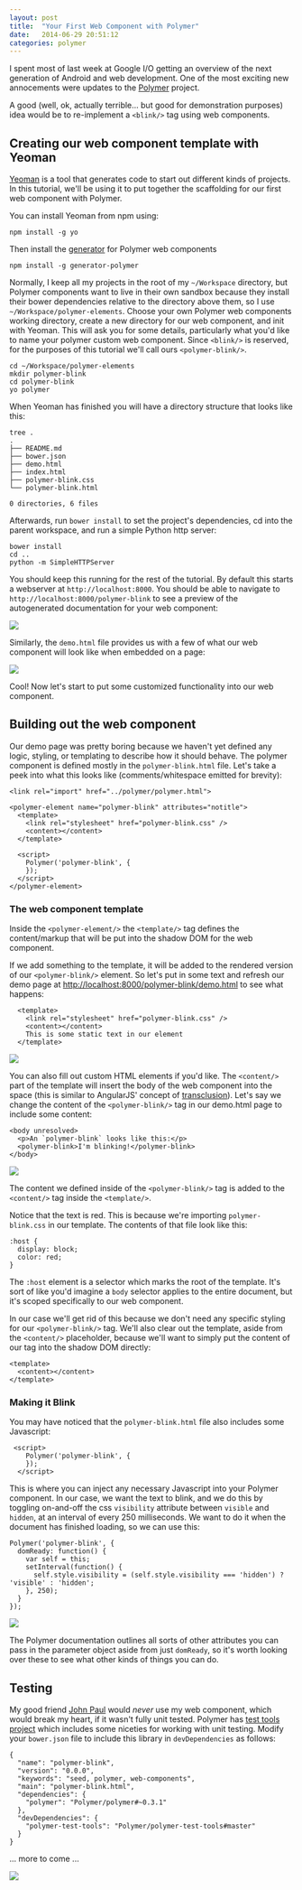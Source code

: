 ```yaml
---
layout: post
title:  "Your First Web Component with Polymer"
date:   2014-06-29 20:51:12
categories: polymer
---
```


I spent most of last week at Google I/O getting an overview of the next generation of Android and web development. One
of the most exciting new annocements were updates to the [Polymer](http://www.polymer-project.org/) project.

A good (well, ok, actually terrible... but good for demonstration purposes) idea would be to re-implement a
`<blink/>` tag using web components.

## Creating our web component template with Yeoman

[Yeoman](http://yeoman.io/) is a tool that generates code to start out different kinds of projects. In this tutorial,
we'll be using it to put together the scaffolding for our first web component with Polymer.

You can install Yeoman from npm using:

    npm install -g yo

Then install the [generator](https://github.com/yeoman/generator-polymer) for Polymer web components

    npm install -g generator-polymer

Normally, I keep all my projects in the root of my `~/Workspace` directory, but Polymer components want to live in
their own sandbox because they install their bower dependencies relative to the directory above them, so I use
`~/Workspace/polymer-elements`. Choose your own Polymer web components working directory, create a new directory for
our web component, and init with Yeoman. This will ask you for some details, particularly what you'd like to name your
polymer custom web component. Since `<blink/>` is reserved, for the purposes of this tutorial we'll call ours
`<polymer-blink/>`.

    cd ~/Workspace/polymer-elements
    mkdir polymer-blink
    cd polymer-blink
    yo polymer

When Yeoman has finished you will have a directory structure that looks like this:

    tree .
    .
    ├── README.md
    ├── bower.json
    ├── demo.html
    ├── index.html
    ├── polymer-blink.css
    └── polymer-blink.html

    0 directories, 6 files

Afterwards, run `bower install` to set the project's dependencies, cd into the parent workspace, and run a simple
Python http server:

    bower install
    cd ..
    python -m SimpleHTTPServer

You should keep this running for the rest of the tutorial. By default this starts a webserver at
`http://localhost:8000`. You should be able to navigate to `http://localhost:8000/polymer-blink` to see a preview of
the autogenerated documentation for your web component:

<img class="screenshot" src="https://raw.githubusercontent.com/benburton/benburton.github.io/master/assets/posts/your-first-web-component-with-polymer/yeoman/index.png"/>

Similarly, the `demo.html` file provides us with a few of what our web component will look like when embedded on a page:

<img class="screenshot" src="https://raw.githubusercontent.com/benburton/benburton.github.io/master/assets/posts/your-first-web-component-with-polymer/yeoman/demo.png"/>

Cool! Now let's start to put some customized functionality into our web component.

## Building out the web component

Our demo page was pretty boring because we haven't yet defined any logic, styling, or templating to describe how
it should behave. The polymer component is defined mostly in the `polymer-blink.html` file. Let's take a peek into what
this looks like (comments/whitespace emitted for brevity):

    <link rel="import" href="../polymer/polymer.html">

    <polymer-element name="polymer-blink" attributes="notitle">
      <template>
        <link rel="stylesheet" href="polymer-blink.css" />
        <content></content>
      </template>

      <script>
        Polymer('polymer-blink', {
        });
      </script>
    </polymer-element>

### The web component template

Inside the `<polymer-element/>` the `<template/>` tag defines the content/markup that will be put into the shadow DOM
for the web component.

If we add something to the template, it will be added to the rendered version of our `<polymer-blink/>`
element. So let's put in some text and refresh our demo page at [http://localhost:8000/polymer-blink/demo.html]() to
see what happens:

      <template>
        <link rel="stylesheet" href="polymer-blink.css" />
        <content></content>
        This is some static text in our element
      </template>


<img class="screenshot" src="https://raw.githubusercontent.com/benburton/benburton.github.io/master/assets/posts/your-first-web-component-with-polymer/building/static-text.png"/>

You can also fill out custom HTML elements if you'd like. The `<content/>` part of the template will insert the body of
the web component into the space (this is similar to AngularJS' concept of
[transclusion](https://docs.angularjs.org/api/ng/directive/ngTransclude)). Let's say we change the content of the
`<polymer-blink/>` tag in our demo.html page to include some content:

    <body unresolved>
      <p>An `polymer-blink` looks like this:</p>
      <polymer-blink>I'm blinking!</polymer-blink>
    </body>

<img class="screenshot" src="https://raw.githubusercontent.com/benburton/benburton.github.io/master/assets/posts/your-first-web-component-with-polymer/building/dynamic-text.png"/>

The content we defined inside of the `<polymer-blink/>` tag is added to the `<content/>` tag inside the `<template/>`.

Notice that the text is red. This is because we're importing `polymer-blink.css` in our template. The contents of that
file look like this:

    :host {
      display: block;
      color: red;
    }

The `:host` element is a selector which marks the root of the template. It's sort of like you'd imagine a `body`
selector applies to the entire document, but it's scoped specifically to our web component.

In our case we'll get rid of this because we don't need any specific styling for our `<polymer-blink/>` tag. We'll also
clear out the template, aside from the `<content/>` placeholder, because we'll want to simply put the content of our
tag into the shadow DOM directly:

    <template>
      <content></content>
    </template>

### Making it Blink

You may have noticed that the `polymer-blink.html` file also includes some Javascript:

     <script>
        Polymer('polymer-blink', {
        });
      </script>

This is where you can inject any necessary Javascript into your Polymer component. In our case, we want the text to
blink, and we do this by toggling on-and-off the css `visibility` attribute between `visible` and `hidden`, at an
interval of every 250 milliseconds. We want to do it when the document has finished loading, so we can use this:

    Polymer('polymer-blink', {
      domReady: function() {
        var self = this;
        setInterval(function() {
          self.style.visibility = (self.style.visibility === 'hidden') ? 'visible' : 'hidden';
        }, 250);
      }
    });

<img class="screenshot" src="https://raw.githubusercontent.com/benburton/benburton.github.io/master/assets/posts/your-first-web-component-with-polymer/building/blinking.gif"/>

The Polymer documentation outlines all sorts of other attributes you can pass in the parameter object aside from just
`domReady`, so it's worth looking over these to see what other kinds of things you can do.

## Testing

My good friend [John Paul](https://www.twitter.com/johnkpaul) would *never* use my web component, which would break
my heart, if it wasn't fully unit tested. Polymer has
[test tools project](https://github.com/Polymer/polymer-test-tools) which includes some niceties for working with unit
testing. Modify your `bower.json` file to include this library in `devDependencies` as follows:

    {
      "name": "polymer-blink",
      "version": "0.0.0",
      "keywords": "seed, polymer, web-components",
      "main": "polymer-blink.html",
      "dependencies": {
        "polymer": "Polymer/polymer#~0.3.1"
      },
      "devDependencies": {
        "polymer-test-tools": "Polymer/polymer-test-tools#master"
      }
    }

... more to come ...

<img class="screenshot" src="https://raw.githubusercontent.com/benburton/benburton.github.io/master/assets/posts/your-first-web-component-with-polymer/testing/runner.png"/>
